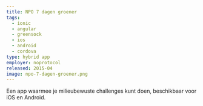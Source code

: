 ```yaml
---
title: NPO 7 dagen groener
tags:
  - ionic
  - angular
  - greensock
  - ios
  - android
  - cordova
type: hybrid app
employer: noprotocol
released: 2015-04
image: npo-7-dagen-groener.png
---
```


Een app waarmee je milieubewuste challenges kunt doen, beschikbaar voor iOS en Android.
